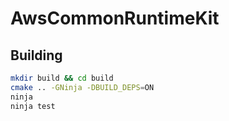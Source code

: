 # AwsCommonRuntimeKit
## Building

```sh
mkdir build && cd build
cmake .. -GNinja -DBUILD_DEPS=ON
ninja
ninja test
```

